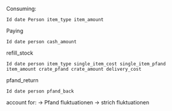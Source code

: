 Consuming:

    Id date Person item_type item_amount 


Paying 

    Id date person cash_amount 


refill_stock 

    Id date person item_type single_item_cost single_item_pfand item_amount crate_pfand crate_amount delivery_cost 


pfand_return 

    Id date person pfand_back 





account for:
-> Pfand fluktuationen 
-> strich fluktuationen 
